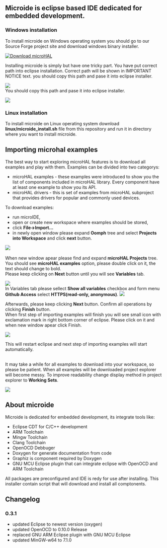 ## Microide is eclipse based IDE dedicated for embedded development. 

### Windows installation
To install microide on Windows operating system you should go to our Source Forge project site and download windows binary installer.

[![Download microHAL](https://a.fsdn.com/con/app/sf-download-button)](https://sourceforge.net/projects/microhal/files/latest/download)

Installing microide is simply but have one tricky part. You have put correct path into eclipse installation. Correct path will be shown in IMPORTANT NOTICE text. you should copy this path and pase it into eclipse installer.

![](images/microide_installer_important_notice.png)
</br>
You should copy this path and pase it into eclipse installer.

![](images/microide_installer_set_eclipse_installation_directory.png)

### Linux installation
To install microide on Linux operating system download <b>linux/microide_install.sh</b> file from this repository and run it in directory where you want to install microide.

## Importing microhal examples
The best way to start exploring microHAL features is to download all examples and play with them. Examples can be divided into two categorys:
- microHAL examples - these examples were introduced to show you the list of components included in microHAL library. Every component have at least one example to show you its API.
- microHAL drivers - this is set of examples from microHAL subproject that provides drivers for popular and commonly used devices.

To download examples:
- run microIDE,
- open or create new workspace where examples should be stored,
- click <b>File->Import...</b>
- in newly open window please expand <b>Oomph</b> tree and select <b>Projects into Workspace</b> and click <b>next</b> button.

![](images/eclipse_file_import_wizard_oomph.png)
</br>
</br>
When new window apear please find and expand <b>microHAL Projects</b> tree. You should see <b>microHAL examples</b> option, please double click on it, the text should change to bold.</br>
Please keep clicking on <b>Next</b> button until you will see <b>Variables</b> tab. 

![](images/eclipse_file_import_oomph_microHALProjects_examples.png)
</br>
In Variables tab please sellect <b>Show all variables</b> checkbox and form menu <b>Github Access</b> select <b>HTTPS(read-only, anonymous)</b>.
![](images/eclipse_file_import_github_settings_show_options.png)

Afterwards, please keep clicking <b>Next</b> button. Confirm all operations by clicking <b>Finish</b> button.</br>
When first step of importing examples will finish you will see small icon with exclamation mark in right bottom corner of eclipse. Please click on it and when new window apear click Finish.

![](images/eclipse_file_import_restart_required.png)</br>

This will restart eclipse and next step of importing examples will start automatically.

</br>
It may take a while for all examples to download into your workspace, so please be patient. When all examples will be downloaded project explorer will become messy. To improve readability change display method in project explorer 
to <b>Working Sets</b>.

![](images/eclipse_projectExplorer_topLevelElements_workingSets.png)</br>


## About microide
Microide is dedicated for embedded development, its integrate tools like:
 - Eclipse CDT for C/C++ development
 - ARM Toolchain
 - Mingw Toolchain
 - Clang Toolchain
 - OpenOCD Debbuger
 - Doxygen for generate documentation from code
 - Graphiz is component required by Doxygen
 - GNU MCU Eclipse plugin that can integrate eclipse with OpenOCD and ARM Toolchain
 
All packages are preconfigured and IDE is redy for use after installing. This installer contain script that will download and install all comptonents.

## Changelog

### 0.3.1
- updated Eclipse to newest version (oxygen)
- updated OpenOCD to 0.10.0 Release 
- replaced GNU ARM Eclipse plugin with GNU MCU Eclipse
- updated MinGW-w64 to 7.1.0
